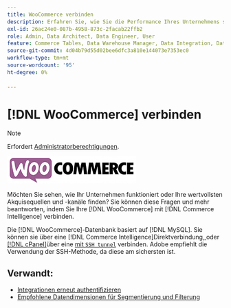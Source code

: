 ```yaml
---
title: WooCommerce verbinden
description: Erfahren Sie, wie Sie die Performance Ihres Unternehmens sehen oder Ihre wertvollsten Akquisequellen und -kanäle finden.
exl-id: 26ac24e0-087b-4958-873c-2facab22ffb2
role: Admin, Data Architect, Data Engineer, User
feature: Commerce Tables, Data Warehouse Manager, Data Integration, Data Import/Export
source-git-commit: 4d04b79d55d02bee6dfc3a810e144073e7353ec0
workflow-type: tm+mt
source-wordcount: '95'
ht-degree: 0%

---
```


# [!DNL WooCommerce] verbinden

>[!NOTE]
>
>Erfordert [Administratorberechtigungen](../../../administrator/user-management/user-management.md).

![WooCommerce-Logo](../../../assets/WooCommerce-Logo.jpg)

Möchten Sie sehen, wie Ihr Unternehmen funktioniert oder Ihre wertvollsten Akquisequellen und -kanäle finden? Sie können diese Fragen und mehr beantworten, indem Sie Ihre [!DNL WooCommerce] mit [!DNL Commerce Intelligence] verbinden.

Die [!DNL WooCommerce]-Datenbank basiert auf [!DNL MySQL]. Sie können sie über eine [!DNL Commerce Intelligence]Direktverbindung[, ](../integrations/mysql-via-a-direct-connection.md) oder [[!DNL cPanel]](../integrations/mysql-via-cpanel.md)über eine [ mit `SSH tunnel`](../integrations/mysql-via-ssh-tunnel.md) verbinden. Adobe empfiehlt die Verwendung der SSH-Methode, da diese am sichersten ist.

## Verwandt:

* [Integrationen erneut authentifizieren](https://experienceleague.adobe.com/docs/commerce-knowledge-base/kb/how-to/mbi-reauthenticating-integrations.html)
* [Empfohlene Datendimensionen für Segmentierung und Filterung](../../../best-practices/segment-filter.md)
